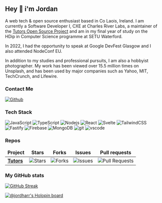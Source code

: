## Hey 👋 i'm Jordan

A web tech & open source enthusiast based in Co Laois, Ireland. I am currently a Software Developer I, CXE at Charles River Labs, a maintainer of the [Tutors Open Source Project](https://github.com/tutors-sdk/tutors) and am in my final year of study on the HDip in Computer Science programme at SETU Waterford.

In 2022, I had the opportunity to speak at Google DevFest Glasgow and I also attended NodeConf EU.

In addition to my studies and professional pursuits, I am also a hobbyist photographer. My work has been viewed over 15.5 million times on Unsplash, and has been used by major companies such as Yahoo, MIT, TechCrunch, and Lifewire.

### Contact Me

<p>
<a href="https://github.com/jordharr" target="_blank">
<img alt="Github" src="https://img.shields.io/badge/GitHub-%2312100E.svg?&style=for-the-badge&logo=Github&logoColor=white" />
</a>
</p>

### Tech Stack

<p>
<img alt="JavaScript" src="https://img.shields.io/badge/-Javascript-fcdc00?style=flat-square&logo=javascript&logoColor=white" />
<img alt="TypeScript" src="https://img.shields.io/badge/-TypeScript-007ACC?style=flat-square&logo=typescript&logoColor=white" />
<img alt="Nodejs" src="https://img.shields.io/badge/-Nodejs-43853d?style=flat-square&logo=Node.js&logoColor=white" />
<img alt="React" src="https://img.shields.io/badge/-React-45b8d8?style=flat-square&logo=react&logoColor=white" />
<img alt="Svelte" src="https://img.shields.io/badge/-Svelte-ff3e00?style=flat-square&logo=svelte&logoColor=white" />
<img alt="TailwindCSS" src="https://img.shields.io/badge/-TailwindCSS-0ea5e9?style=flat-square&logo=tailwindcss&logoColor=white" />
<img alt="Fastify" src="https://img.shields.io/badge/-Fastify-363636?style=flat-square&logo=fastify&logoColor=white" />
<img alt="Firebase" src="https://img.shields.io/badge/-Firebase-1967d2?style=flat-square&logo=firebase&logoColor=white" />
<img alt="MongoDB" src="https://img.shields.io/badge/-MongoDB-13aa52?style=flat-square&logo=mongodb&logoColor=white" />
<img alt="git" src="https://img.shields.io/badge/-Git-F05032?style=flat-square&logo=git&logoColor=white" />
<img alt="vscode" src="https://img.shields.io/badge/-VSCode-007acc?style=flat-square&logo=visualstudiocode&logoColor=white" />
</p>

### Repos

<table>
  <thead align="center">
    <tr border: none;>
      <td><b>Project</b></td>
      <td><b>Stars</b></td>
      <td><b>Forks</b></td>
      <td><b>Issues</b></td>
      <td><b>Pull requests</b></td>
    </tr>
  </thead>
  <tbody>
    <tr>
      <td><a href="https://github.com/tutors-sdk/tutors"><b>Tutors</b></a></td>
      <td><img alt="Stars" src="https://img.shields.io/github/stars/tutors-sdk/tutors?style=flat-square&labelColor=343b41"/></td>
      <td><img alt="Forks" src="https://img.shields.io/github/forks/tutors-sdk/tutors?style=flat-square&labelColor=343b41"/></td>
      <td><img alt="Issues" src="https://img.shields.io/github/issues/tutors-sdk/tutors?style=flat-square&labelColor=343b41"/></td>
      <td><img alt="Pull Requests" src="https://img.shields.io/github/issues-pr/tutors-sdk/tutors?style=flat-square&labelColor=343b41"/></td>
    </tr>
  </tbody>
</table>

### My GitHub stats

[![GitHub Streak](https://streak-stats.demolab.com?user=jordharr&theme=dark&hide_border=true)](https://git.io/streak-stats)

[![@jordharr's Holopin board](https://holopin.io/api/user/board?user=jordharr)](https://holopin.io/@jordharr)
